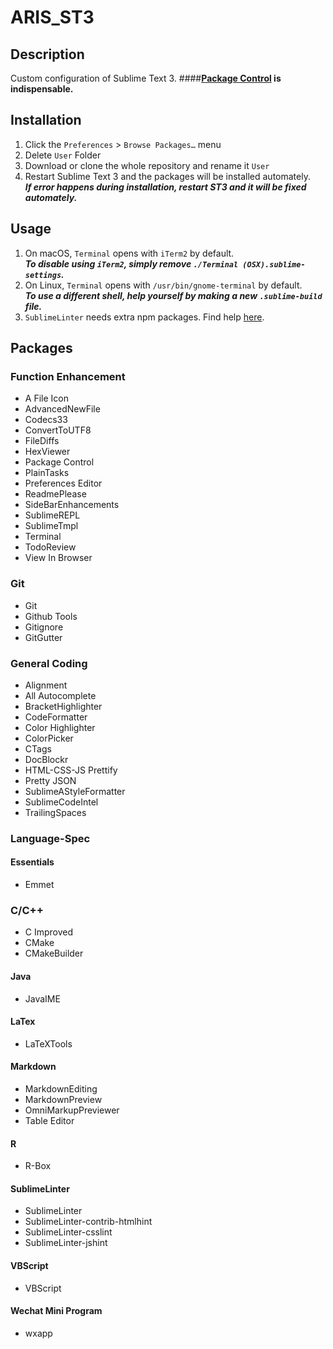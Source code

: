 # ARIS_ST3
## Description
Custom configuration of Sublime Text 3. 
####**[Package Control](https://packagecontrol.io/installation) is indispensable.**

## Installation
1. Click the `Preferences` > `Browse Packages…` menu
2. Delete `User` Folder
3. Download or clone the whole repository and rename it `User`
4. Restart Sublime Text 3 and the packages will be installed automately.  
***If error happens during installation, restart ST3 and it will be fixed automately.***

## Usage
1. On macOS, `Terminal` opens with `iTerm2` by default.  
***To disable using `iTerm2`, simply remove `./Terminal (OSX).sublime-settings`.***
2. On Linux, `Terminal` opens with `/usr/bin/gnome-terminal` by default.  
***To use a different shell, help yourself by making a new `.sublime-build` file.***
3. `SublimeLinter` needs extra npm packages. Find help [here](https://blog.csdn.net/haoxuexiaolang/article/details/79553155).

## Packages
### Function Enhancement
* A File Icon
* AdvancedNewFile
* Codecs33
* ConvertToUTF8
* FileDiffs
* HexViewer
* Package Control
* PlainTasks
* Preferences Editor
* ReadmePlease
* SideBarEnhancements
* SublimeREPL
* SublimeTmpl
* Terminal
* TodoReview
* View In Browser

### Git
* Git
* Github Tools
* Gitignore
* GitGutter

### General Coding
* Alignment
* All Autocomplete
* BracketHighlighter
* CodeFormatter
* Color Highlighter
* ColorPicker
* CTags
* DocBlockr
* HTML-CSS-JS Prettify
* Pretty JSON
* SublimeAStyleFormatter
* SublimeCodeIntel
* TrailingSpaces

### Language-Spec
#### Essentials
* Emmet

### C/C++
* C Improved
* CMake
* CMakeBuilder

#### Java
* JavaIME

#### LaTex
* LaTeXTools

#### Markdown
* MarkdownEditing
* MarkdownPreview
* OmniMarkupPreviewer
* Table Editor

#### R
* R-Box

#### SublimeLinter
* SublimeLinter
* SublimeLinter-contrib-htmlhint
* SublimeLinter-csslint
* SublimeLinter-jshint

#### VBScript
* VBScript

#### Wechat Mini Program
* wxapp
